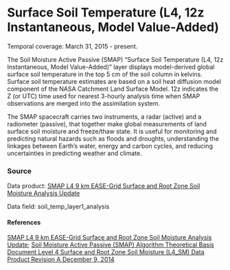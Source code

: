 # Surface Soil Temperature (L4, 12z Instantaneous, Model Value-Added)
Temporal coverage: March 31, 2015 - present.

The Soil Moisture Active Passive (SMAP) “Surface Soil Temperature (L4, 12z Instantaneous, Model Value-Added)” layer displays model-derived global surface soil temperature in the top 5 cm of the soil column in kelvins. Surface soil temperature estimates are based on a soil heat diffusion model component of the NASA Catchment Land Surface Model.  12z indicates the Z (or UTC) time used for nearest 3-hourly analysis time when SMAP observations are merged into the assimilation system.

The SMAP spacecraft carries two instruments, a radar (active) and a radiometer (passive), that together make global measurements of land surface soil moisture and freeze/thaw state. It is useful for monitoring and predicting natural hazards such as floods and droughts, understanding the linkages between Earth’s water, energy and carbon cycles, and reducing uncertainties in predicting weather and climate.

### Source
Data product: [SMAP L4 9 km EASE-Grid Surface and Root Zone Soil Moisture Analysis Update](https://nsidc.org/data/spl4smau/)

Data field: soil_temp_layer1_analysis

#### References
[SMAP L4 9 km EASE-Grid Surface and Root Zone Soil Moisture Analysis Update](https://nsidc.org/data/spl4smau/); [Soil Moisture Active Passive (SMAP) Algorithm Theoretical Basis Document Level 4 Surface and Root Zone Soil Moisture (L4_SM) Data Product Revision A December 9, 2014](https://nsidc.org/sites/nsidc.org/files/files/272_L4_SM_RevA_web.pdf)
